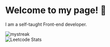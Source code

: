 # Welcome to my page! 👋 

I am a self-taught Front-end developer.

<img src="https://github-readme-streak-stats.herokuapp.com/?user=kirillmihalych&theme=tokyonight" alt="mystreak"/><br>
![Leetcode Stats](https://leetcard.jacoblin.cool/kirillmihalych?ext=heatmap)<br><br>
